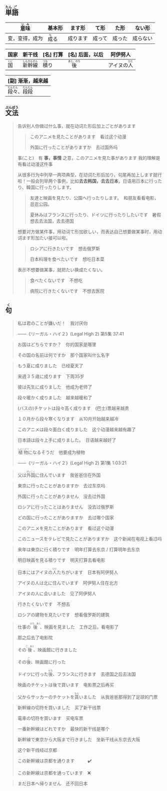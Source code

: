 ## <ruby>単<rt>たん</rt>語<rt>ご</rt></ruby>

| <ruby>意<rt>い</rt>味<rt>み</rt></ruby> | 基本形                       | ます形   | て形   | た形   | ない形   |
| --------------------------------------- | ---------------------------- | -------- | ------ | ------ | -------- |
| 变，变得，成为                          | <ruby>成<rt>な</rt>る</ruby> | 成ります | 成って | 成った | 成らない |

| 国家                         | 新干线                                                     | [名] 打算                      | [名] 后面，以后                    | 阿伊努人                             |
| ---------------------------- | ---------------------------------------------------------- | ------------------------------ | ---------------------------------- | ------------------------------------ |
| <ruby>国<rt>くに</rt></ruby> | <ruby>新<rt>しん</rt>幹<rt>かん</rt>線<rt>せん</rt></ruby> | <ruby>積<rt>つも</rt>り</ruby> | <ruby>後<rt>あと、のち</rt></ruby> | アイヌの<ruby>人<rt>ひと</rt></ruby> |

| [副] 渐渐，越来越                                            |
| ------------------------------------------------------------ |
| <ruby>段<rt>だん</rt>々<rt>だん</rt></ruby>、<ruby>段<rt>だん</rt>段<rt>だん</rt></ruby> |



## <ruby>文<rt>ぶん</rt>法<rt>ぽう</rt></ruby>

> 告诉别人你做过什么事，就在动词た形后加上ごとがあります
>
> > このアニメを見たことがあります　看过这个动漫
> >
> > 外国に行ったことがありますか　去过国外吗
>
> 事(こと)　有 **事，事情** 之意，このアニメを見た事があります 我的理解是有看过动漫这件事
>
> 
>
> 从很多行为中列举一两项典型，在动词た形后加り，句尾再加上します就行啦！一般会列举两个事例，比如**去去韩国，去去日本**，日语用日本に行ったり、韓国に行ったりします。
>
> > 友達と映画を見たり、公園へ行ったりします。　和朋友看看电影，逛逛公园。
> >
> > 夏休みはフランスに行ったり、ドイツに行ったりしたいです　暑假想去去法国，去去德国
>
> 
>
> 想要对方做某件事，用动词て形加欲しい，而表达自己想要做某事时，用动词ます形加たい接可以啦。
>
> > ロシアに行きたいです　想去俄罗斯
> >
> > 日本料理を食べたいです　想吃日本菜
>
> 表示不想要做某事，就把たい换成たくない。
>
> > 食べたくないです　不想吃
> >
> > 病院に行きたくないです　不想去医院

## <ruby>句<rt>く</rt></ruby>

> 私は君のことが嫌いだ！　我讨厌你
>
> ——《リーガル・ハイ２》(Legal High 2) 第5集 37:41

> お国はどちらですか？　你的国家是哪里
>
> その国の名前は何ですか　那个国家叫什么名字

> もう夏に成りました　已经夏天了
>
> 来週３５歳に成ります　下周35岁
>
> 彼は先生に成りました　他成为老师了
>
> 段々暖かく成りました　越来越暖和了
>
> (バスの)チケットは段々高く成ります　(巴士)票越来越贵
>
> １０月から段々寒くなります　从10月开始越来越冷
>
> このアニメは段々面白く成りました　这个动漫越来越有趣了
>
> 日本語は段々上手に成りました。　日语越来越好了
>
> <ruby>植物<rt>しょくぶつ</rt></ruby>になるそうだ　他要成为植物
>
> ——《リーガル・ハイ２》(Legal High 2) 第1集 1:03:21

> 父は<ruby>外国<rt>がいこく</rt></ruby>に住んでいます　我爸爸住在外国

> 東京に行ったことがありますか　去过东京吗
>
> 外国に行ったことがありません　没去过外国
>
> ロシアに行ったことはありません　没去过俄罗斯
>
> どの国に行ったことがありますか　去过哪个国家
>
> このアニメを見たことがあります　看过这个动漫
>
> このニュースをテレビで見たことがありますか　这个新闻在电视上看过吗

> 来年は東京に行く積りです　明年打算去东京 / 打算明年去东京
>
> 明日映画を見る積りです　明天打算去看电影

> 日本にはアイヌの<ruby>人<rt>ひと</rt></ruby>たちがいます　日本有阿伊努人
>
> アイヌの人は北に住んでいます　阿伊努人住在北方
>
> アイヌの人に会いました　见了阿伊努人

> 行きたくないです　不想去
>
> ロシアの建物を見たいです　想看俄罗斯的建筑

> 仕事の<ruby>後<rt>のち、あと</rt></ruby>、映画を見ました　工作之后，看电影了
>
> 那之后去了电影院
>
> その<ruby>後<rt>ご、あと</rt></ruby>、映画館に行きました
>
> その<ruby>後<rt>ご</rt></ruby>、映画館に行った
>
> ドイツに行った<ruby>後<rt>のち</rt></ruby>、フランスに行きます　去德国之后去法国
>
> 映画のチケットは後で買います　电影票之后再买

> 父からサッカーのチケットを<ruby>貰<rt>もら</rt>い</ruby>ました　从我爸爸那得到了足球的门票

> 新幹線の切符を買いました　买了新干线票
>
> 電車の切符を買います　买电车票
>
> 一番新幹線はどれですか　最快的新干线是哪个
>
> 新幹線で東京から大阪まで行きました　坐新干线从东京去大阪
>
> 这个新干线经过京都
>
> この新幹線は京都を通ります　　　✔️
>
> この新幹線は京都を通っています　❌

> まだ日本へ帰りません　还不回日本